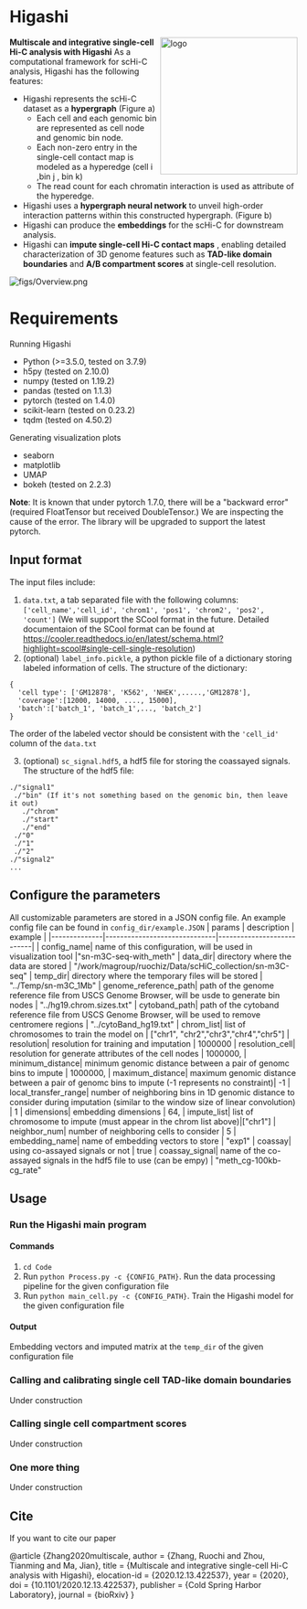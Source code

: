 # Higashi
<img src="https://github.com/ma-compbio/Higashi/blob/main/figs/logo.png" align="right"
     alt="logo" width="240">

**Multiscale and integrative single-cell Hi-C analysis with Higashi**
As a computational framework for scHi-C analysis, Higashi has the following features:

-  Higashi represents the scHi-C dataset as a **hypergraph** (Figure a) 
     - Each cell and each genomic bin are represented as cell node and genomic bin node.
     - Each non-zero entry in the single-cell contact map is modeled as a hyperedge (cell i ,bin j , bin k)
     - The read count for each chromatin interaction is used as attribute of the hyperedge. 
- Higashi uses a **hypergraph neural network** to unveil high-order interaction patterns within this constructed hypergraph. (Figure b)
- Higashi can produce the **embeddings** for the scHi-C for downstream analysis.
-  Higashi can **impute single-cell Hi-C contact maps** , enabling detailed characterization of 3D genome features such as **TAD-like domain boundaries** and **A/B compartment scores** at single-cell resolution.

![figs/Overview.png](https://github.com/ma-compbio/Higashi/blob/main/figs/Overview.png)


# Requirements
Running Higashi
- Python (>=3.5.0, tested on 3.7.9)
- h5py (tested on 2.10.0)
- numpy (tested on 1.19.2)
- pandas (tested on 1.1.3)
- pytorch (tested on 1.4.0)
- scikit-learn (tested on 0.23.2)
- tqdm (tested on 4.50.2)

Generating visualization plots
- seaborn
- matplotlib
- UMAP
- bokeh (tested on 2.2.3)

**Note**: It is known that under pytorch 1.7.0, there will be a "backward error" (required FloatTensor but received DoubleTensor.) We are inspecting the cause of the error. The library will be upgraded to support the latest pytorch.

## Input format
The input files include:
1. `data.txt`, a tab separated file with the following columns: `['cell_name','cell_id', 'chrom1', 'pos1', 'chrom2', 'pos2', 'count']` (We will support the SCool format in the future. Detailed documentaion of the SCool format can be found at https://cooler.readthedocs.io/en/latest/schema.html?highlight=scool#single-cell-single-resolution)
2. (optional) `label_info.pickle`, a python pickle file of a dictionary storing labeled information of cells. The structure of the dictionary:
  
  ```
  {
    'cell type': ['GM12878', 'K562', 'NHEK',.....,'GM12878'],
    'coverage':[12000, 14000, ...., 15000],
    'batch':['batch_1', 'batch_1',..., 'batch_2']
  }
  ``` 
   The order of the labeled vector should be consistent with the `'cell_id'` column of the `data.txt`
  
 3. (optional) `sc_signal.hdf5`, a hdf5 file for storing the coassayed signals. The structure of the hdf5 file:
 
 ```
 ./"signal1"
  ./"bin" (If it's not something based on the genomic bin, then leave it out)
    ./"chrom"
    ./"start"
    ./"end"
  ./"0"
  ./"1"
  ./"2"
./"signal2"
...

```


 

## Configure the parameters
All customizable parameters are stored in a JSON config file. An example config file can be found in `config_dir/example.JSON`
| params       | description                  | example                   |
|--------------|------------------------------|---------------------------|
| config_name| name of this configuration, will be used in visualization tool |"sn-m3C-seq-with_meth"
|  data_dir| directory where the data are stored | "/work/magroup/ruochiz/Data/scHiC_collection/sn-m3C-seq"
|  temp_dir| directory where the temporary files will be stored | "../Temp/sn-m3C_1Mb"
|  genome_reference_path| path of the genome reference file from USCS  Genome Browser, will be usde to generate bin nodes | "../hg19.chrom.sizes.txt"
|  cytoband_path| path of the cytoband reference file from USCS Genome Browser, will be used to remove centromere regions | "../cytoBand_hg19.txt"
|  chrom_list| list of chromosomes to train the model on | ["chr1", "chr2","chr3","chr4","chr5"]
|  resolution| resolution for training and imputation | 1000000
|  resolution_cell| resolution for generate attributes of the cell nodes | 1000000,
|  minimum_distance| minimum genomic distance between a pair of genomc bins to impute | 1000000,
|  maximum_distance|  maximum genomic distance between a pair of genomc bins to impute (-1 represents no constraint)| -1
|  local_transfer_range| number of neighboring bins in 1D genomic distance to consider during imputation (similar to the window size of linear convolution) | 1
|  dimensions| embedding dimensions | 64,
|  impute_list| list of chromosome to impute (must appear in the chrom list above)|["chr1"]
|  neighbor_num| number of neighboring cells to consider | 5
|  embedding_name| name of embedding vectors to store | "exp1"
|  coassay| using co-assayed signals or not | true
|  coassay_signal| name of the co-assayed signals in the hdf5 file to use (can be empy) | "meth_cg-100kb-cg_rate"


## Usage
### Run the Higashi main program
#### Commands
1. `cd Code`
2. Run `python Process.py -c {CONFIG_PATH}`. Run the data processing pipeline for the given configuration file
3. Run `python main_cell.py -c {CONFIG_PATH}`. Train the Higashi model for the given configuration file
#### Output
Embedding vectors and imputed matrix at the `temp_dir` of the given configuration file

### Calling and calibrating single cell TAD-like domain boundaries
Under construction
### Calling single cell compartment scores
Under construction
### One more thing
Under construction


## Cite

If you want to cite our paper

@article {Zhang2020multiscale,
	author = {Zhang, Ruochi and Zhou, Tianming and Ma, Jian},
	title = {Multiscale and integrative single-cell Hi-C analysis with Higashi},
	elocation-id = {2020.12.13.422537},
	year = {2020},
	doi = {10.1101/2020.12.13.422537},
	publisher = {Cold Spring Harbor Laboratory},
	journal = {bioRxiv}
}


